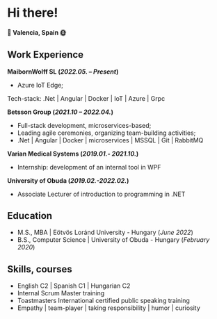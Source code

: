 # Hi there!

#### 🌊 Valencia, Spain 🌞

## Work Experience
**MaibornWolff SL (_2022.05. – Present_)**
- Azure IoT Edge;
  
Tech-stack: .Net | Angular | Docker | IoT | Azure | Grpc

**Betsson Group (_2021.10 – 2022.04._)**
- Full-stack development, microservices-based; 
- Leading agile ceremonies, organizing team-building activities; 
- .Net | Angular | Docker | microservices | MSSQL | Git | RabbitMQ

**Varian Medical Systems (_2019.01.- 2021.10._)**
- Internship: development of an internal tool in WPF

**University of Obuda (_2019.02.-2022.02._)**
- Associate Lecturer of introduction to programming in .NET

## Education						       		
- M.S., MBA	| Eötvös Loránd University - Hungary (_June 2022_)	 			        		
- B.S., Computer Science | University of Obuda - Hungary (_February 2020_)

## Skills, courses
- English C2 | Spanish C1 | Hungarian C2
- Internal Scrum Master training
- Toastmasters International certified public speaking training
- Empathy | team-player | taking responsibility | humor | curiosity
